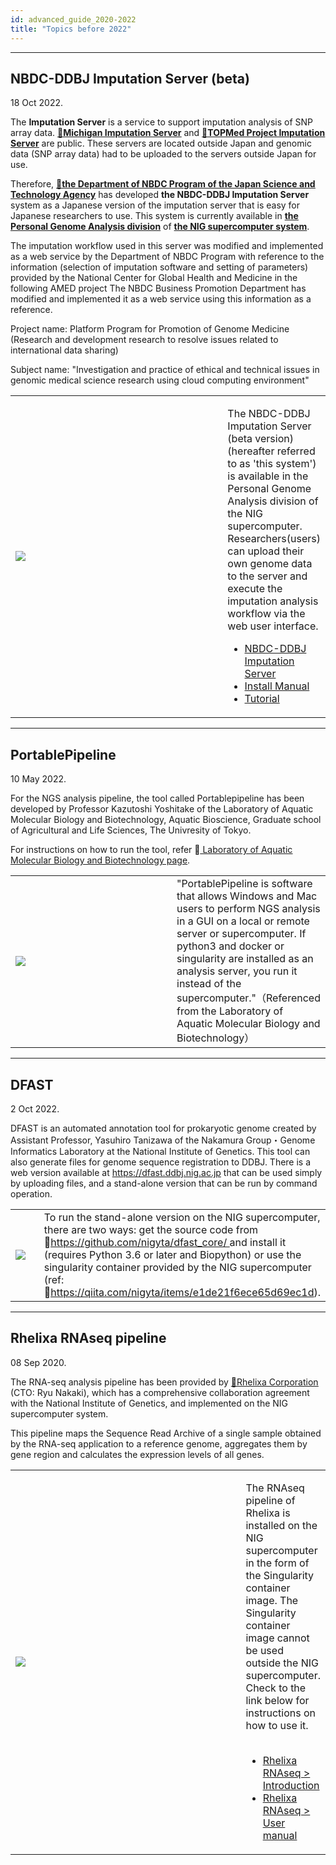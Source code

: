 ```yaml
---
id: advanced_guide_2020-2022
title: "Topics before 2022"
---
```



---

## NBDC-DDBJ Imputation Server (beta)

18 Oct 2022.

The **Imputation Server** is a service to support imputation analysis of SNP array data. **[&#x1f517;<u>Michigan Imputation Server</u>](https://imputationserver.sph.umich.edu/)** and **[&#x1f517;<u>TOPMed Project Imputation Server</u>](https://imputation.biodatacatalyst.nhlbi.nih.gov/#!)** are public. These servers are located outside Japan and genomic data (SNP array data) had to be uploaded to the servers outside Japan for use.

Therefore, **[&#x1f517;<u>the Department of NBDC Program of the Japan Science and Technology Agency</u>](https://biosciencedbc.jp/en/)** has developed **the NBDC-DDBJ Imputation Server** system as a Japanese version of the imputation server that is easy for Japanese researchers to use. This system is currently available in **[the Personal Genome Analysis division](https://sc.ddbj.nig.ac.jp/en/personal_genome_division/pg_introduction)** of **[the NIG supercomputer system](https://sc.ddbj.nig.ac.jp/en/)**.

The imputation workflow used in this server was modified and implemented as a web service by the Department of NBDC Program with reference to the information (selection of imputation software and setting of parameters) provided by the National Center for Global Health and Medicine in the following AMED project The NBDC Business Promotion Department has modified and implemented it as a web service using this information as a reference. 

Project name: Platform Program for Promotion of Genome Medicine (Research and development research to resolve issues related to international data sharing) 

Subject name: "Investigation and practice of ethical and technical issues in genomic medical science research using cloud computing environment"

<table>
<tr>
<td width="400">


![](/img/advanced_guides/imputationserver.Fig1-work.png)

</td>
<td valign="top">

The NBDC-DDBJ Imputation Server (beta version) (hereafter referred to as 'this system') is available in the Personal Genome Analysis division of the NIG supercomputer. Researchers(users) can upload their own genome data to the server and execute the imputation analysis workflow via the web user interface.


- [NBDC-DDBJ Imputation Server](/advanced_guides/imputation_server)
- [Install Manual](/advanced_guides/imputation_server_install)
- [Tutorial](/advanced_guides/imputation_server_tutorial)


</td>
</tr>
</table>





---
## PortablePipeline

10 May 2022.

For the NGS analysis pipeline, the tool called Portablepipeline has been developed by Professor Kazutoshi Yoshitake of the Laboratory of Aquatic Molecular Biology and Biotechnology, Aquatic Bioscience, Graduate school of Agricultural and Life Sciences, The Univresity of Tokyo.

For instructions on how to run the tool, refer &#x1f517;<u><a href="https://www.suikou.fs.a.u-tokyo.ac.jp/blog/2022/04/28/%e9%81%ba%e4%bc%9d%e7%a0%94%e3%81%ae%e3%82%b9%e3%83%91%e3%82%b3%e3%83%b3%e3%81%a7%e6%89%8b%e8%bb%bd%e3%81%abngs%e8%a7%a3%e6%9e%90%e3%82%92%e5%ae%9f%e8%a1%8c%e3%81%99%e3%82%8b%e6%89%8b%e9%a0%86/"> Laboratory of Aquatic Molecular Biology and Biotechnology page</a></u>.

<table>
<tr>
<td width="400">

![](/img/advanced_guides/portablepipeline.png)
</td>
<td valign="top">
"PortablePipeline is software that allows Windows and Mac users to perform NGS analysis in a GUI on a local or remote server or supercomputer. If python3 and docker or singularity are installed as an analysis server,  you run it instead of the supercomputer."（Referenced from the Laboratory of Aquatic Molecular Biology and Biotechnology）
</td>
</tr>
</table>


---

## DFAST

2 Oct 2022.

DFAST is an automated annotation tool for prokaryotic genome created by Assistant Professor, Yasuhiro Tanizawa of the Nakamura Group・Genome Informatics Laboratory at the National Institute of Genetics. This tool can also generate files for genome sequence registration to DDBJ. There is a web version available at https://dfast.ddbj.nig.ac.jp that can be used simply by uploading files, and a stand-alone version that can be run by command operation.

<table>
<tr>
<td width="400">

![](/img/advanced_guides/dfast.png)
</td>
<td valign="top">
To run the stand-alone version on the NIG supercomputer, there are two ways: get the source code from &#x1f517;<u><a href="https://github.com/nigyta/dfast_core/">https://github.com/nigyta/dfast_core/ </a></u> and install it (requires Python 3.6 or later and Biopython) or use the singularity container provided by the NIG supercomputer (ref: &#x1f517;<u><a href="https://qiita.com/nigyta/items/e1de21f6ece65d69ec1d">https://qiita.com/nigyta/items/e1de21f6ece65d69ec1d</a></u>).

</td>
</tr>
</table>

---

## Rhelixa RNAseq pipeline

08 Sep 2020.

The RNA-seq analysis pipeline has been provided by [&#x1f517;<u>Rhelixa Corporation</u>](https://www.rhelixa.com/) (CTO: Ryu Nakaki), which has a comprehensive collaboration agreement with the National Institute of Genetics, and implemented on the NIG supercomputer system.

This pipeline maps the Sequence Read Archive of a single sample obtained by the RNA-seq application to a reference genome, aggregates them by gene region and calculates the expression levels of all genes.

<table>
<tr>
<td width="400">

![](/img/advanced_guides/Rhelixa_RNAseq1_EN.png)

</td>
<td valign="top">

The RNAseq pipeline of Rhelixa is installed on the NIG supercomputer in the form of the Singularity container image. The Singularity container image cannot be used outside the NIG supercomputer. Check to the link below for instructions on how to use it.<br />
<br />

- [Rhelixa RNAseq > Introduction](/advanced_guides/Rhelixa_RNAseq)
- [Rhelixa RNAseq > User manual](/advanced_guides/Rhelixa_RNAseq_manual)

</td>
</tr>
</table>



